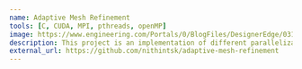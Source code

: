 ```yaml
---
name: Adaptive Mesh Refinement
tools: [C, CUDA, MPI, pthreads, openMP]
image: https://www.engineering.com/Portals/0/BlogFiles/DesignerEdge/0315/GrapheneHeat1.jpg 
description: This project is an implementation of different parallelization approaches for Adaptive Mesh Refinement and a comparison of their performance on the Ohio Supercomputer.
external_url: https://github.com/nithintsk/adaptive-mesh-refinement
---
```

